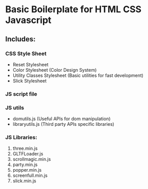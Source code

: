 # Basic Boilerplate for HTML CSS Javascript

## Includes:

### CSS Style Sheet

- Reset Stylesheet
- Color Stylesheet
  (Color Design System)
- Utility Classes Stylesheet
  (Basic utilities for fast development)
- Slick Stylesheet

### JS script file

### JS utils

- domutils.js
  (Useful APIs for dom manipulation)
- libraryutils.js
  (Third party APIs specific libraries)

### JS Libraries:

1. three.min.js
2. GLTFLoader.js
3. scrollmagic.min.js
4. party.min.js
5. popper.min.js
6. screenfull.min.js
7. slick.min.js
